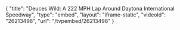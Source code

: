 {
    "title": "Deuces Wild: A 222 MPH Lap Around Daytona International Speedway",
    "type": "embed",
    "layout": "iframe-static",
    "videoId": "26213498",
    "url": "\/tvpembed\/26213498"
}